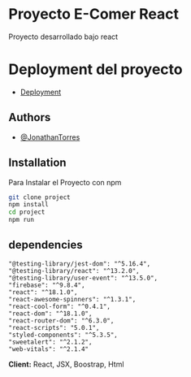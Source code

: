 
# Proyecto E-Comer React

Proyecto desarrollado bajo react


# Deployment del proyecto
 
 - [Deployment](https://ecommerce-cels.netlify.app/)


## Authors

- [@JonathanTorres](https://github.com/Racknar0)


## Installation

Para Instalar el Proyecto con npm

```bash
git clone project
npm install
cd project
npm run
```
    
## dependencies
    "@testing-library/jest-dom": "^5.16.4",
    "@testing-library/react": "^13.2.0",
    "@testing-library/user-event": "^13.5.0",
    "firebase": "^9.8.4",
    "react": "^18.1.0",
    "react-awesome-spinners": "^1.3.1",
    "react-cool-form": "^0.4.1",
    "react-dom": "^18.1.0",
    "react-router-dom": "^6.3.0",
    "react-scripts": "5.0.1",
    "styled-components": "^5.3.5",
    "sweetalert": "^2.1.2",
    "web-vitals": "^2.1.4"

    
**Client:** React, JSX, Boostrap, Html
